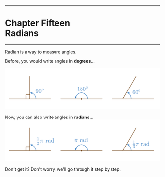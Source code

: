 

----

# Chapter Fifteen<br />Radians

----

Radian is a way to measure angles.

Before, you would write angles in **degrees**...

![Common angles in degrees: 90°, 180°, and 60°](examples-degrees.svg)

Now, you can also write angles in **radians**...
![Common angles in degrees: 90°, 180°, and 60°](examples-radians.svg)

Don't get it? Don't worry, we'll go through it step by step.

